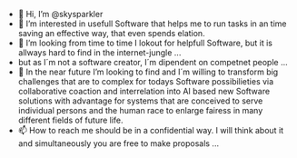 - 👋 Hi, I’m @skysparkler
- 👀 I’m interested in usefull Software that helps me to run tasks in an time saving an effective way, that even spends elation.
- 🌱 I’m looking from time to time I lokout for helpfull Software, but it is allways hard to find in the internet-jungle ...
- but as I´m not a software creator, I´m dipendent on competnet people ...
- 💞️ In the near future I’m looking to find and I´m willing to transform big challenges that are to complex for todays Software possibilieties via collaborative coaction and interrelation into AI based new Software solutions with advantage for systems that are conceived to serve individual persons and the human race to enlarge fairess in many different fields of future life.
- 📫 How to reach me should be in a confidential way. I will think about it and simultaneously you are free to make proposals ...

<!---
skysparkler/skysparkler is a ✨ special ✨ repository because its `README.md` (this file) appears on your GitHub profile.
You can click the Preview link to take a look at your changes.
--->
